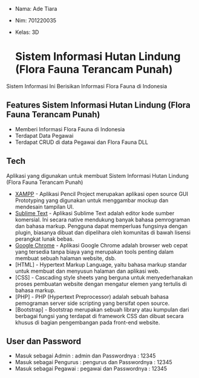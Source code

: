 - Nama: Ade Tiara
- Nim: 701220035
- Kelas: 3D

  # Sistem Informasi Hutan Lindung (Flora Fauna Terancam Punah)
Sistem Informasi Ini Berisikan Informasi Flora Fauna di Indonesia

## Features Sistem Informasi Hutan Lindung (Flora Fauna Terancam Punah)
- Memberi Informasi Flora Fauna di Indonesia
- Terdapat Data Pegawai
- Terdapat CRUD di data Pegawai dan Flora Fauna DLL

## Tech
Aplikasi yang digunakan untuk membuat Sistem Informasi Hutan Lindung (Flora Fauna Terancam Punah)
- [XAMPP](https://www.apachefriends.org/download.html) - Aplikasi Pencil Project merupakan aplikasi open source GUI Prototyping yang digunakan untuk menggambar mockup dan mendesain tampilan UI.
- [Sublime Text](https://www.sublimetext.com/) - Aplikasi Sublime Text adalah editor kode sumber komersial. Ini secara native mendukung banyak bahasa pemrograman dan bahasa markup. Pengguna dapat memperluas fungsinya dengan plugin, biasanya dibuat dan dipelihara oleh komunitas di bawah lisensi perangkat lunak bebas.
- [Google Chrome](https://www.google.com/chrome/) -  Aplikasi Google Chrome adalah browser web cepat yang tersedia tanpa biaya yang merupakan tools penting dalam membuat sebuah halaman website, dsb.
- [HTML] - Hypertext Markup Language, yaitu bahasa markup standar untuk membuat dan menyusun halaman dan aplikasi web.
- [CSS] - Cascading style sheets yang berguna untuk menyederhanakan proses pembuatan website dengan mengatur elemen yang tertulis di bahasa markup.
- [PHP] - PHP (Hypertext Preprocessor) adalah sebuah bahasa pemograman server side scripting yang bersifat open source.
- [Bootstrap] - Bootstrap merupakan sebuah library atau kumpulan dari berbagai fungsi yang terdapat di framework CSS dan dibuat secara khusus di bagian pengembangan pada front-end website.

## User dan Password
- Masuk sebagai Admin : admin dan Passwordnya : 12345
- Masuk sebagai Pengurus : pengurus dan Passwordnya : 12345
-  Masuk sebagai Pegawai : pegawai dan Passwordnya : 12345
